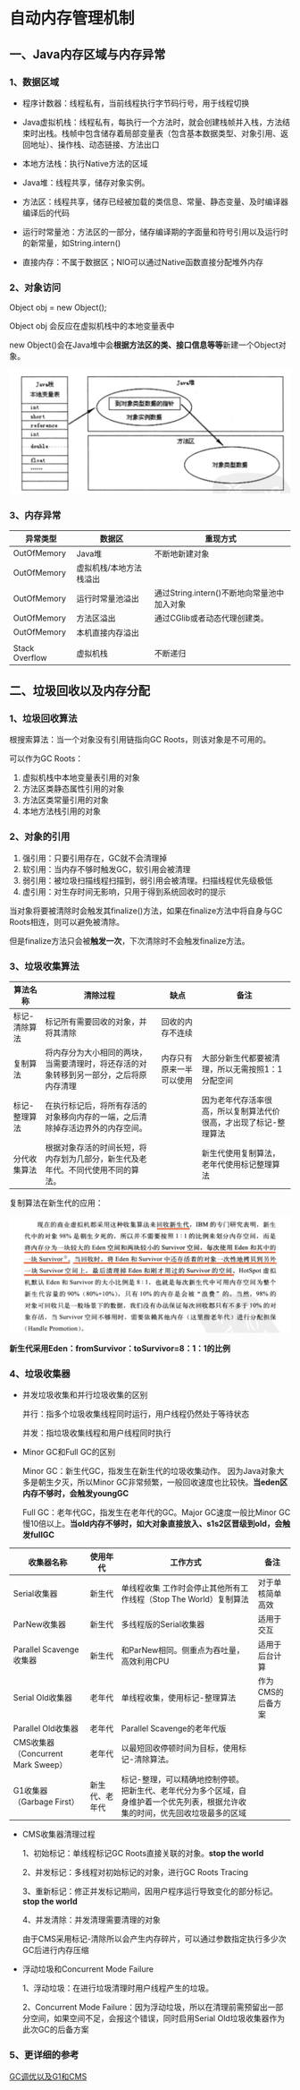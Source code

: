 # 						自动内存管理机制

## 一、Java内存区域与内存异常

### 1、数据区域

* 程序计数器：线程私有，当前线程执行字节码行号，用于线程切换

* Java虚拟机栈：线程私有，每执行一个方法时，就会创建栈帧并入栈，方法结束时出栈。栈帧中包含储存着局部变量表（包含基本数据类型、对象引用、返回地址）、操作栈、动态链接、方法出口

* 本地方法栈：执行Native方法的区域

* Java堆：线程共享，储存对象实例。

* 方法区：线程共享，储存已经被加载的类信息、常量、静态变量、及时编译器编译后的代码

* 运行时常量池：方法区的一部分，储存编译期的字面量和符号引用以及运行时的新常量，如String.intern()

* 直接内存：不属于数据区；NIO可以通过Native函数直接分配堆外内存





### 2、对象访问

Object obj = new Object();

Object obj 会反应在虚拟机栈中的本地变量表中

new Object()会在Java堆中会**根据方法区的类、接口信息等等**新建一个Object对象。

![Hotspot指针访问对象](./img/Hotspot指针访问对象.jpg)



### 3、内存异常

| 异常类型       | 数据区                  | 重现方式                                    |
| -------------- | ----------------------- | ------------------------------------------- |
| OutOfMemory    | Java堆                  | 不断地新建对象                              |
| OutOfMemory    | 虚拟机栈/本地方法栈溢出 |                                             |
| OutOfMemory    | 运行时常量池溢出        | 通过String.intern()不断地向常量池中加入对象 |
| OutOfMemory    | 方法区溢出              | 通过CGlib或者动态代理创建类。               |
| OutOfMemory    | 本机直接内存溢出        |                                             |
|                |                         |                                             |
| Stack Overflow | 虚拟机栈                | 不断递归                                    |





## 二、垃圾回收以及内存分配

### 1、垃圾回收算法

根搜索算法：当一个对象没有引用链指向GC Roots，则该对象是不可用的。

可以作为GC Roots：

1. 虚拟机栈中本地变量表引用的对象
2. 方法区类静态属性引用的对象
3. 方法区类常量引用的对象
4. 本地方法栈引用的对象



### 2、对象的引用

1. 强引用：只要引用存在，GC就不会清理掉
2. 软引用：当内存不够时触发GC，软引用会被清理
3. 弱引用：被垃圾扫描线程扫描到，弱引用会被清理。扫描线程优先级极低
4. 虚引用：对生存时间无影响，只用于得到系统回收时的提示

当对象将要被清除时会触发其finalize()方法，如果在finalize方法中将自身与GC Roots相连，则可以避免被清除。

但是finalize方法只会被**触发一次**，下次清除时不会触发finalize方法。



### 3、垃圾收集算法

| 算法名称      | 清除过程                                                     | 缺点                     | 备注                                                         |
| ------------- | ------------------------------------------------------------ | ------------------------ | ------------------------------------------------------------ |
| 标记-清除算法 | 标记所有需要回收的对象，并将其清除                           | 回收的内存不连续         |                                                              |
| 复制算法      | 将内存分为大小相同的两块，当需要清理时，将还存活的对象转移到另一部分，之后将原内存清理 | 内存只有原来一半可以使用 | 大部分新生代都要被清理，所以无需按照1：1分配空间             |
| 标记-整理算法 | 在执行标记后，将所有存活的对象移向内存的一端，之后清除掉存活边界外的内存空间。 |                          | 因为老年代存活率很高，所以复制算法代价很高，才出现了标记-整理算法 |
| 分代收集算法  | 根据对象存活的时间长短，将内存划为几部分，新生代及老年代。不同代使用不同的算法。 |                          | 新生代使用复制算法，老年代使用标记整理算法                   |



复制算法在新生代的应用：

<img src="./img/新生代复制算法.jpg" alt="新生代复制算法"  />

**新生代采用Eden：fromSurvivor：toSurvivor=8：1：1的比例**



### 4、垃圾收集器

* 并发垃圾收集和并行垃圾收集的区别

  并行：指多个垃圾收集线程同时运行，用户线程仍然处于等待状态

  并发：指垃圾收集线程和用户线程同时执行

  

* Minor GC和Full GC的区别

  Minor GC：新生代GC，指发生在新生代的垃圾收集动作。 因为Java对象大多是朝生夕灭，所以Minor GC非常频繁，一般回收速度也比较快。**当eden区内存不够时，会触发youngGC**

  Full GC：老年代GC，指发生在老年代的GC。Major GC速度一般比Minor GC慢10倍以上。**当old内存不够时，如大对象直接放入、s1s2区晋级到old，会触发fullGC**

  

| 收集器名称                         | 使用年代       | 工作方式                                                     | 备注              |
| ---------------------------------- | -------------- | ------------------------------------------------------------ | ----------------- |
| Serial收集器                       | 新生代         | 单线程收集 工作时会停止其他所有工作线程（Stop The World）复制算法 | 对于单核简单高效  |
| ParNew收集器                       | 新生代         | 多线程版的Serial收集器                                       | 适用于交互        |
| Parallel Scavenge收集器            | 新生代         | 和ParNew相同。侧重点为吞吐量，高效利用CPU                    | 适用于后台计算    |
| Serial Old收集器                   | 老年代         | 单线程收集，使用标记-整理算法                                | 作为CMS的后备方案 |
| Parallel Old收集器                 | 老年代         | Parallel Scavenge的老年代版                                  |                   |
| CMS收集器（Concurrent Mark Sweep） | 老年代         | 以最短回收停顿时间为目标，使用标记-清除算法。                |                   |
| G1收集器（Garbage First）          | 新生代、老年代 | 标记-整理，可以精确地控制停顿。把新生代、老年代分为多个区域，自身维护着一个优先列表，根据允许收集的时间，优先回收垃圾最多的区域 |                   |

* CMS收集器清理过程

  1、初始标记：单线程标记GC Roots直接关联的对象。**stop the world**

  2、并发标记：多线程对初始标记的对象，进行GC Roots Tracing

  3、重新标记：修正并发标记期间，因用户程序运行导致变化的部分标记。**stop the world**

  4、并发清除：并发清理需要清理的对象

  由于CMS采用标记-清除所以会产生内存碎片，可以通过参数指定执行多少次GC后进行内存压缩

* 浮动垃圾和Concurrent Mode Failure

  1、浮动垃圾：在进行垃圾清理时用户线程产生的垃圾。

  2、Concurrent Mode Failure：因为浮动垃圾，所以在清理前需预留出一部分空间，如果空间不足，会报这个错误，同时启用Serial Old垃圾收集器作为此次GC的后备方案



### 5、更详细的参考

[GC调优以及G1和CMS](https://juejin.im/post/5b6b986c6fb9a04fd1603f4a)





